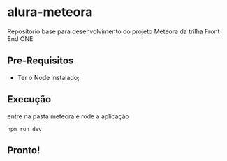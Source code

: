 # alura-meteora

Repositorio base para desenvolvimento do projeto Meteora da trilha Front End ONE

## Pre-Requisitos

- Ter o Node instalado;

## Execução

entre na pasta meteora e rode a aplicação

```
npm run dev
```

## Pronto!
